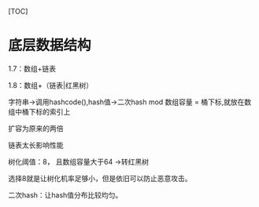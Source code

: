 [TOC]

# 底层数据结构

1.7：数组+链表 

1.8：数组+（链表|红黑树）



字符串->调用hashcode(),hash值->二次hash mod 数组容量 = 桶下标,就放在数组中桶下标的索引上

扩容为原来的两倍



链表太长影响性能

树化阈值：8， 且数组容量大于64 ->转红黑树

选择8就是让树化机率足够小，但是依旧可以防止恶意攻击。



二次hash：让hash值分布比较均匀。





